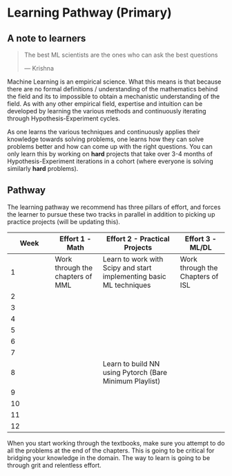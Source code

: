 # Learning Pathway (Primary)

## A note to learners

> The best ML scientists are the ones who can ask the best questions
>
> — Krishna

Machine Learning is an empirical science. What this means is that because there are no formal definitions / understanding of the mathematics behind the field and its to impossible to obtain a mechanistic understanding of the field. As with any other empirical field, expertise and intuition can be developed by learning the various methods and continuously iterating through Hypothesis-Experiment cycles.&#x20;

As one learns the various techniques and continuously applies their knowledge towards solving problems, one learns how they can solve problems better and how can come up with the right questions. You can only learn this by working on **hard** projects that take over 3-4 months of Hypothesis-Experiment iterations in a cohort (where everyone is solving similarly **hard** problems).

## Pathway

The learning pathway we recommend has three pillars of effort, and forces the learner to pursue these two tracks in parallel in addition to picking up practice projects (will be updating this).

<table><thead><tr><th width="86.5">Week</th><th>Effort 1 - Math</th><th>Effort 2 - Practical Projects</th><th>Effort 3 - ML/DL</th></tr></thead><tbody><tr><td>1</td><td>Work through the chapters of MML</td><td>Learn to work with Scipy and start implementing basic ML techniques</td><td>Work through the Chapters of ISL </td></tr><tr><td>2</td><td></td><td></td><td></td></tr><tr><td>3</td><td></td><td></td><td></td></tr><tr><td>4</td><td></td><td></td><td></td></tr><tr><td>5</td><td></td><td></td><td></td></tr><tr><td>6</td><td></td><td></td><td></td></tr><tr><td>7</td><td></td><td></td><td></td></tr><tr><td>8</td><td></td><td>Learn to build NN using Pytorch (Bare Minimum Playlist)</td><td></td></tr><tr><td>9</td><td></td><td></td><td></td></tr><tr><td>10</td><td></td><td></td><td></td></tr><tr><td>11</td><td></td><td></td><td></td></tr><tr><td>12</td><td></td><td></td><td></td></tr></tbody></table>

When you start working through the textbooks, make sure you attempt to do all the problems at the end of the chapters. This is going to be critical for bridging your knowledge in the domain. The way to learn is going to be through grit and relentless effort.

